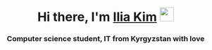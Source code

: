 <h1 align="center">Hi there, I'm <a href="" target="_blank">Ilia Kim</a> 
<img src="https://github.com/blackcater/blackcater/raw/main/images/Hi.gif" height="32"/></h1>
<h3 align="center" color="#fa8e47">Computer science student, IT from Kyrgyzstan with love</h3>
